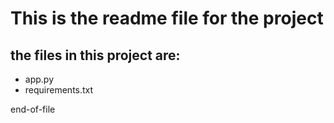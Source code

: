 # This is the readme file for the project

## the files in this project are:
 - app.py
 - requirements.txt

 end-of-file